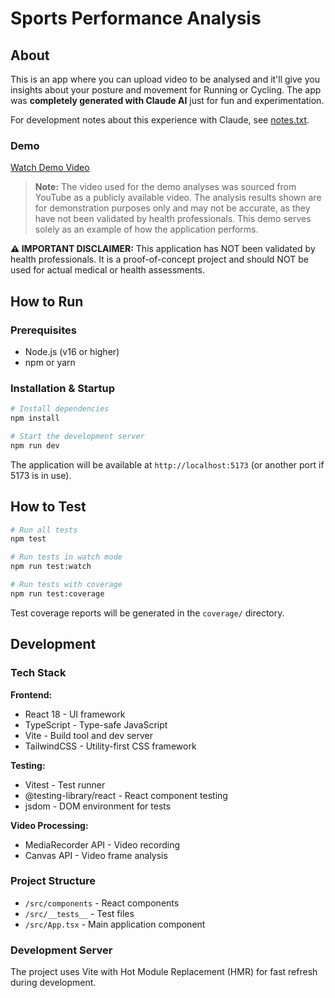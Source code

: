 # Sports Performance Analysis

## About

This is an app where you can upload video to be analysed and it'll give you insights about your posture and movement for Running or Cycling. The app was **completely generated with Claude AI** just for fun and experimentation.

For development notes about this experience with Claude, see [notes.txt](./notes.txt).

### Demo

[Watch Demo Video](./demo.mov)

> **Note:** The video used for the demo analyses was sourced from YouTube as a publicly available video. The analysis results shown are for demonstration purposes only and may not be accurate, as they have not been validated by health professionals. This demo serves solely as an example of how the application performs.

**⚠️ IMPORTANT DISCLAIMER:** This application has NOT been validated by health professionals. It is a proof-of-concept project and should NOT be used for actual medical or health assessments.

## How to Run

### Prerequisites
- Node.js (v16 or higher)
- npm or yarn

### Installation & Startup
```bash
# Install dependencies
npm install

# Start the development server
npm run dev
```

The application will be available at `http://localhost:5173` (or another port if 5173 is in use).

## How to Test

```bash
# Run all tests
npm test

# Run tests in watch mode
npm run test:watch

# Run tests with coverage
npm run test:coverage
```

Test coverage reports will be generated in the `coverage/` directory.

## Development

### Tech Stack

**Frontend:**
- React 18 - UI framework
- TypeScript - Type-safe JavaScript
- Vite - Build tool and dev server
- TailwindCSS - Utility-first CSS framework

**Testing:**
- Vitest - Test runner
- @testing-library/react - React component testing
- jsdom - DOM environment for tests

**Video Processing:**
- MediaRecorder API - Video recording
- Canvas API - Video frame analysis

### Project Structure
- `/src/components` - React components
- `/src/__tests__` - Test files
- `/src/App.tsx` - Main application component

### Development Server
The project uses Vite with Hot Module Replacement (HMR) for fast refresh during development.
